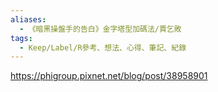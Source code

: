```yaml
---
aliases:
  - 《暗黑操盤手的告白》金字塔型加碼法/賈乞敗
tags:
  - Keep/Label/R參考、想法、心得、筆記、紀錄
---
```


https://phigroup.pixnet.net/blog/post/38958901
